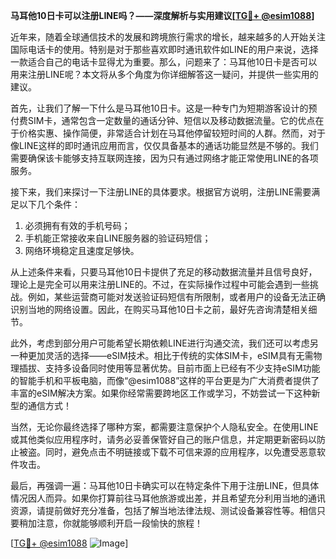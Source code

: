 **马耳他10日卡可以注册LINE吗？——深度解析与实用建议[[TG💪+ @esim1088](https://t.me/s/esim1088)]**

近年来，随着全球通信技术的发展和跨境旅行需求的增长，越来越多的人开始关注国际电话卡的使用。特别是对于那些喜欢即时通讯软件如LINE的用户来说，选择一款适合自己的电话卡显得尤为重要。那么，问题来了：马耳他10日卡是否可以用来注册LINE呢？本文将从多个角度为你详细解答这一疑问，并提供一些实用的建议。

首先，让我们了解一下什么是马耳他10日卡。这是一种专门为短期游客设计的预付费SIM卡，通常包含一定数量的通话分钟、短信以及移动数据流量。它的优点在于价格实惠、操作简便，非常适合计划在马耳他停留较短时间的人群。然而，对于像LINE这样的即时通讯应用而言，仅仅具备基本的通话功能显然是不够的。我们需要确保该卡能够支持互联网连接，因为只有通过网络才能正常使用LINE的各项服务。

接下来，我们来探讨一下注册LINE的具体要求。根据官方说明，注册LINE需要满足以下几个条件：
1. 必须拥有有效的手机号码；
2. 手机能正常接收来自LINE服务器的验证码短信；
3. 网络环境稳定且速度足够快。

从上述条件来看，只要马耳他10日卡提供了充足的移动数据流量并且信号良好，理论上是完全可以用来注册LINE的。不过，在实际操作过程中可能会遇到一些挑战。例如，某些运营商可能对发送验证码短信有所限制，或者用户的设备无法正确识别当地的网络设置。因此，在购买马耳他10日卡之前，最好先咨询清楚相关细节。

此外，考虑到部分用户可能希望长期依赖LINE进行沟通交流，我们还可以考虑另一种更加灵活的选择——eSIM技术。相比于传统的实体SIM卡，eSIM具有无需物理插拔、支持多设备同时使用等显著优势。目前市面上已经有不少支持eSIM功能的智能手机和平板电脑，而像“@esim1088”这样的平台更是为广大消费者提供了丰富的eSIM解决方案。如果你经常需要跨地区工作或学习，不妨尝试一下这种新型的通信方式！

当然，无论你最终选择了哪种方案，都需要注意保护个人隐私安全。在使用LINE或其他类似应用程序时，请务必妥善保管好自己的账户信息，并定期更新密码以防止被盗。同时，避免点击不明链接或下载不可信来源的应用程序，以免遭受恶意软件攻击。

最后，再强调一遍：马耳他10日卡确实可以在特定条件下用于注册LINE，但具体情况因人而异。如果你打算前往马耳他旅游或出差，并且希望充分利用当地的通讯资源，请提前做好充分准备，包括了解当地法律法规、测试设备兼容性等。相信只要稍加注意，你就能够顺利开启一段愉快的旅程！

[[TG💪+ @esim1088](https://t.me/s/esim1088) ![Image](https://i.postimg.cc/4NQfJmqS/Snipaste-2025-05-13-00-14-12.png)]